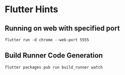 # Flutter Hints 

## Running on web with specified port
```flutter run -d chrome --web-port 5555```

## Build Runner Code Generation
```flutter packages pub run build_runner watch```